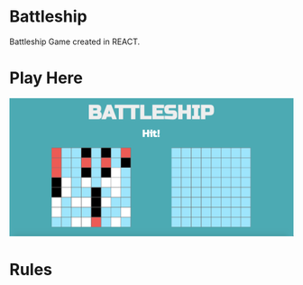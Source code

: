 # Battleship

Battleship Game created in REACT.

# Play Here

![Battleship Game](./img/preview.png)

# Rules
